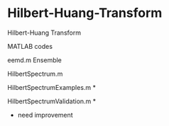 # Hilbert-Huang-Transform
Hilbert-Huang Transform 

MATLAB codes

eemd.m Ensemble 

HilbertSpectrum.m 

HilbertSpectrumExamples.m *

HilbertSpectrumValidation.m *

  * need improvement
